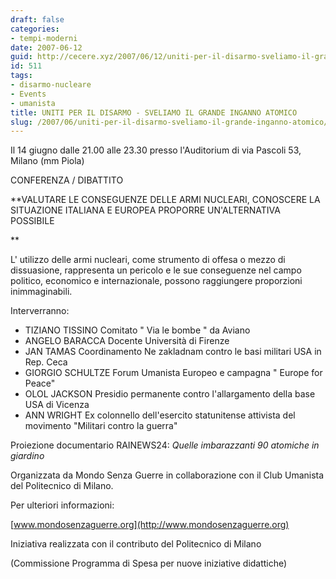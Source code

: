 ```yaml
---
draft: false
categories:
- tempi-moderni
date: 2007-06-12
guid: http://cecere.xyz/2007/06/12/uniti-per-il-disarmo-sveliamo-il-grande-inganno-atomico/
id: 511
tags:
- disarmo-nucleare
- Events
- umanista
title: UNITI PER IL DISARMO - SVELIAMO IL GRANDE INGANNO ATOMICO
slug: /2007/06/uniti-per-il-disarmo-sveliamo-il-grande-inganno-atomico/
---
```


Il 14 giugno dalle 21.00 alle 23.30 presso l'Auditorium di via Pascoli 53, Milano (mm Piola)

CONFERENZA / DIBATTITO
  
**VALUTARE LE CONSEGUENZE DELLE ARMI NUCLEARI, CONOSCERE LA SITUAZIONE ITALIANA E EUROPEA PROPORRE UN'ALTERNATIVA POSSIBILE
  
** 
  
L' utilizzo delle armi nucleari, come strumento di offesa o mezzo di dissuasione, rappresenta un pericolo e le sue conseguenze nel campo politico, economico e internazionale, possono raggiungere proporzioni inimmaginabili.

Interverranno:

- TIZIANO TISSINO Comitato " Via le bombe " da Aviano
- ANGELO BARACCA Docente Università di Firenze 
- JAN TAMAS Coordinamento Ne zakladnam contro le basi militari USA in Rep. Ceca
- GIORGIO SCHULTZE Forum Umanista Europeo e campagna " Europe for Peace"
- OLOL JACKSON Presidio permanente contro l'allargamento della base USA di Vicenza
- ANN WRIGHT Ex colonnello dell'esercito statunitense attivista del movimento "Militari contro la guerra"

Proiezione documentario RAINEWS24: _Quelle imbarazzanti 90 atomiche in giardino_ 

Organizzata da Mondo Senza Guerre in collaborazione con il Club Umanista del Politecnico di Milano.

Per ulteriori informazioni:
  
[www.mondosenzaguerre.org](http://www.mondosenzaguerre.org)

Iniziativa realizzata con il contributo del Politecnico di Milano
  
(Commissione Programma di Spesa per nuove iniziative didattiche)